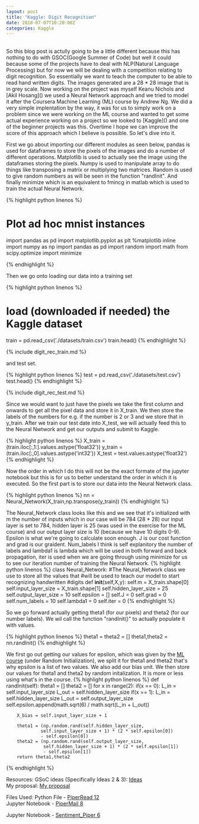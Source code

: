 ```yaml
---
layout: post
title: "Kaggle: Digit Recognition"
date: 2018-07-07T10:20:00Z
categories: Kaggle
---
```

<br>
So this blog post is actully going to be a little different because this has nothing to do with GSOC(Google Summer of Code) but well it could because some of the projects have to deal with NLP(Natural Language Processing) but for now we will be dealing with a competition relating to digit recognition. So essentially we want to teach the computer to be able to read hand written digits. The images generated are a 28 * 28 image that is in grey scale. Now working on the project was myself Keanu Nichols and [Akil Hosang]() we used a Neural Network approach and we tried to model it after the Coursera Machine Learning (ML) course by Andrew Ng. We did a very simple implentation by the way, it was for us to simply work on a problem since we were working on the ML course and wanted to get some actual experience working on a project so we looked to [Kaggle]() and one of the beginner projects was this. Overtime I hope we can improve the score of this approach which I believe is possible. So let's dive into it.


First we go about importing our different modules as seen below, pandas is used for dataframes to store the pixels of the images and do a number of different operations. Matplotlib is used to actually see the image using the dataframes storing the pixels. Numpy is used to manipulate array to do things like transposing a matrix or multiplying two matrices. Random is used to give random numbers as will be seen in the function "randInit". And finally minimize which is an equivalent to fmincg in matlab which is used to train the actual Neural Network.

{% highlight python linenos %}
# Plot ad hoc mnist instances
import pandas as pd
import matplotlib.pyplot as plt
%matplotlib inline
import numpy as np
import pandas as pd
import random
import math
from scipy.optimize import minimize

{% endhighlight %}

Then we go onto loading our data into a training set 

{% highlight python linenos %}
# load (downloaded if needed) the Kaggle dataset
train = pd.read_csv('./datasets/train.csv')
train.head()
{% endhighlight %}

{% include digit_rec_train.md %}

and test set. 

{% highlight python linenos %}
test = pd.read_csv('./datasets/test.csv')
test.head()
{% endhighlight %}


{% include digit_rec_test.md %}



Since we would want to just have the pixels we take the first column and onwards to get all the pixel data and store it in X_train. We then store the labels of the numbers for e.g. if the number is 2 or 3 and we store that in y_train. After we train our test date into X_test, we will actually feed this to the Neural Nwtwork and get our outputs and submit to Kaggle.

{% highlight python linenos %}
X_train = (train.iloc[:,1:].values.astype('float32'))
y_train = (train.iloc[:,0].values.astype('int32'))
X_test = test.values.astype('float32')
{% endhighlight %}

Now the order in which I do this will not be the exact formate of the jupyter notebook but this is for us to better understand the order in which it is executed. So the first part is to store our data into the Neural Network class.

{% highlight python linenos %}
nn = Neural_Network(X_train,np.transpose(y_train))
{% endhighlight %}

The Neural_Network class looks like this and we see that it's initialized with m the number of inputs which in our case will be 784 (28 * 28) our input layer is set to 784, hidden layer is 25 (was used in the exercise for the ML course) and our output layer size is 10 (because we have 10 digits 0-9). Epsilon is what we're going to calculate soon enough. J is our cost function and grad is our graident. Num_labels I think is self explanitory the number of labels and lambda1 is lambda which will be used in both forward and back propagation, iter is used when we are going through using minimize for us to see our iteration number of training the Neural Network.
{% highlight python linenos %}
class Neural_Network:
    #The Neural_Network class we use to store all the values that
    #will be used to teach our model to start recognizing handwritten
    #digits
    def __init__(self,X,y):
        self.m = X_train.shape[0]
        self.input_layer_size = X_train.shape[1]
        self.hidden_layer_size = 25
        self.output_layer_size = 10
        self.epsilon = []
        self.J = 0
        self.grad = 0
        self.num_labels = 10
        self.lambda1 = 0
        self.iter = 0
{% endhighlight %}

So we go forward actually getting theta1 (for our pixels) and theta2 (for our number labels). We wil call the function "randInit()" to actually populate it with values.

{% highlight python linenos %}
theta1 = theta2 = []
theta1,theta2 = nn.randInit()
{% endhighlight %}

We first go out getting our values for epsilon, which was given by the [ML course]() (under Random Initialization), we split it for theta1 and theta2 that's why epsilon is a list of two values. We also add our bias unit. We then store our values for theta1 and theta2 by random initalization. It is more or less using what's in the course.
{% highlight python linenos %}
    def randInit(self):
        theta1 = []
        theta2 = []
        for x in range(2):
            if(x == 0):
                L_in = self.input_layer_size
                L_out = self.hidden_layer_size
            if(x == 1):
                L_in = self.hidden_layer_size
                L_out = self.output_layer_size
            self.epsilon.append(math.sqrt(6) / math.sqrt(L_in + L_out))
            
        X_bias = self.input_layer_size + 1
        
        theta1 = (np.random.rand(self.hidden_layer_size,
                 self.input_layer_size + 1) * (2 * self.epsilon[0])
                 - self.epsilon[0])
        theta2 = (np.random.rand(self.output_layer_size,
                  self.hidden_layer_size + 1) * (2 * self.epsilon[1])
                  - self.epsilon[1]) 
        return theta1,theta2

{% endhighlight %}




Resources:
GSoC ideas (Specifically Ideas 2 & 3): [Ideas](https://wiki.linuxfoundation.org/chaoss/gsoc-ideas)<br>
My proposal: [My proposal](https://github.com/kmn5409/chaoss-microtasks/blob/master/GSoC-2018-Keanu-Nichols-CHAOSS-proposal.pdf)


Files Used:
Python File - [PiperRead 12](https://github.com/kmn5409/GSoC_CHAOSS/blob/master/Augur/Perceval/PiperReader%2012.py#L149)<br>
Jupyter Notebook - [PiperMail 8](https://github.com/kmn5409/GSoC_CHAOSS/blob/master/Augur/Perceval/PiperMail%208.ipynb)

Jupyter Notebook - [Sentiment_Piper 6](https://github.com/kmn5409/GSoC_CHAOSS/blob/master/Augur/Perceval/NLP/Sentiment_Piper%206.ipynb)




